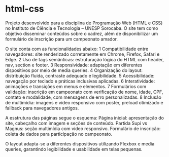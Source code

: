# html-css
Projeto desenvolvido para a disciplina de Programação Web (HTML e CSS) no Instituto de Ciência e Tecnologia – UNESP Sorocaba. O site tem como objetivo disseminar conteúdos sobre o xadrez, além de disponibilizar um formulário de inscrição para um campeonato amador.

O site conta com as funcionalidades abaixo:
1 Compatibilidade entre navegadores: site renderizado corretamente em Chrome, Firefox, Safari e Edge.
2 Uso de tags semânticas: estruturação lógica do HTML com header, nav, section e footer.
3 Responsividade: adaptação em diferentes dispositivos por meio de media queries.
4 Organização do layout: distribuição fluida, contraste adequado e legibilidade.
5 Acessibilidade: navegação por teclado e práticas inclusivas aplicadas.
6 Interatividade: animações e transições em menus e elementos.
7 Formulários com validação: inscrição em campeonato com verificação de nome, idade, CPF, contato e modalidade, com mensagens de erro personalizadas.
8 Inclusão de multimídia: imagens e vídeo responsivo com poster, preload otimizado e fallback para navegadores antigos.

A esstrutura das páginas segue o esquema:
Página inicial: apresentação do site, cabeçalho com imagem e seções de conteúdo.
Partida Supi vs Magnus: seção multimídia com vídeo responsivo.
Formulário de inscrição: coleta de dados para participação no campeonato.

O layout adapta-se a diferentes dispositivos utilizando Flexbox e media queries, garantindo legibilidade e usabilidade em telas pequenas.